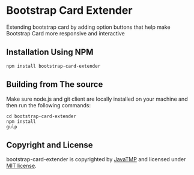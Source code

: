 # Bootstrap Card Extender
Extending bootstrap card by adding option buttons that help make Bootstrap Card more responsive and interactive

## Installation Using NPM
```
npm install bootstrap-card-extender
```

## Building from The source
Make sure node.js and git client are locally installed on your machine and then run the following commands:
```
cd bootstrap-card-extender
npm install
gulp
```

## Copyright and License
bootstrap-card-extender is copyrighted by [JavaTMP](http://www.javatmp.com) and licensed under [MIT license](https://github.com/JavaTMP/bootstrap-card-extender/blob/master/LICENSE).
